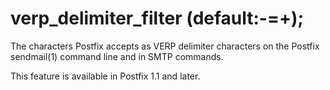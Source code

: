 # verp_delimiter_filter (default:-=+); 


The characters Postfix accepts as VERP delimiter characters on the
Postfix sendmail(1) command line and in SMTP commands.



This feature is available in Postfix 1.1 and later.



